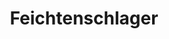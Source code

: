 ---
title: "Feichtenschlager"
url: /eddelak/feichtenschlager-norderstrasse/
shop: Haushaltsgeräte
---